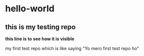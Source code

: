 # hello-world
## this is my testing repo
**this line is to see how it is visible**

my first test repo which is like saying "Yo mero first test repo ho"
